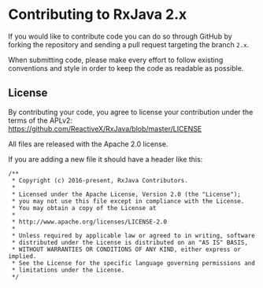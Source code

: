 # Contributing to RxJava 2.x

If you would like to contribute code you can do so through GitHub by forking the repository and sending a pull request targeting the branch `2.x`.

When submitting code, please make every effort to follow existing conventions and style in order to keep the code as readable as possible.

## License

By contributing your code, you agree to license your contribution under the terms of the APLv2: https://github.com/ReactiveX/RxJava/blob/master/LICENSE

All files are released with the Apache 2.0 license.

If you are adding a new file it should have a header like this:

```
/**
 * Copyright (c) 2016-present, RxJava Contributors.
 * 
 * Licensed under the Apache License, Version 2.0 (the "License");
 * you may not use this file except in compliance with the License.
 * You may obtain a copy of the License at
 * 
 * http://www.apache.org/licenses/LICENSE-2.0
 * 
 * Unless required by applicable law or agreed to in writing, software
 * distributed under the License is distributed on an "AS IS" BASIS,
 * WITHOUT WARRANTIES OR CONDITIONS OF ANY KIND, either express or implied.
 * See the License for the specific language governing permissions and
 * limitations under the License.
 */
 ```
